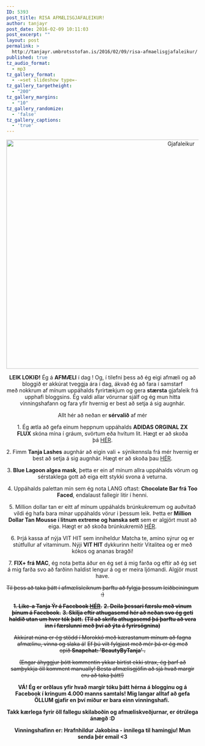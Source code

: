 ```yaml
---
ID: 5393
post_title: RISA AFMÆLISGJAFALEIKUR!
author: tanjayr
post_date: 2016-02-09 10:11:03
post_excerpt: ""
layout: post
permalink: >
  http://tanjayr.umbrotsstofan.is/2016/02/09/risa-afmaelisgjafaleikur/
published: true
tz_audio_format:
  - mp3
tz_gallery_format:
  - -=set slideshow type=-
tz_gallery_targetheight:
  - "200"
tz_gallery_margins:
  - "10"
tz_gallery_randomize:
  - 'false'
tz_gallery_captions:
  - 'true'
---
```

<p style="text-align: center;"><img class="aligncenter size-large wp-image-5394" src="http://www.tanjayr.com/wp-content/uploads/2016/02/Gjafaleikur-1024x683.jpg" alt="Gjafaleikur" width="900" height="600" /></p>
<p style="text-align: center;"><strong>LEIK LOKIÐ!</strong>
Ég á <strong>AFMÆLI</strong> í dag ! Og, í tilefni þess að ég eigi afmæli og að bloggið er akkúrat tveggja ára í dag, ákvað ég að fara í samstarf með nokkrum af mínum uppáhalds fyrirtækjum og gera <strong>stærsta</strong> gjafaleik frá upphafi bloggsins. Ég valdi allar vörurnar sjálf og ég mun hitta vinningshafann og fara yfir hvernig er best að setja á sig augnhár.</p>
<p style="text-align: center;">Allt hér að neðan er<strong> sérvalið</strong> af mér</p>
<p style="text-align: center;">1. Ég ætla að gefa einum heppnum uppáhalds <strong>ADIDAS ORGINAL ZX FLUX</strong> skóna mína í gráum, svörtum eða hvítum lit. Hægt er að skoða þá <a href="http://adidas.is/a-s79093" target="_blank">HÉR</a>.</p>
<p style="text-align: center;">2. Fimm <strong>Tanja Lashes</strong> augnhár að eigin vali + sýnikennsla frá mér hvernig er best að setja á sig augnhár. Hægt er að skoða þau <a href="http://WWW.BEAUTYBYTANJA.IS" target="_blank">HÉR</a>.</p>
<p style="text-align: center;">3.<strong> Blue Lagoon algea mask</strong>, þetta er ein af mínum allra uppáhalds vörum og sérstaklega gott að eiga eitt stykki svona á veturna.</p>
<p style="text-align: center;">4. Uppáhalds palettan mín sem ég nota LANG oftast: <strong>Chocolate Bar frá Too Faced</strong>, endalaust fallegir litir í henni.</p>
<p style="text-align: center;">5. Million dollar tan er eitt af mínum uppáhalds brúnkukremum og auðvitað vildi ég hafa bara mínar uppáhalds vörur i þessum leik. Þetta er <strong>Million Dollar Tan Mousse í litnum extreme og hanska sett</strong> sem er algjört must að eiga. Hægt er að skoða brúnkukremið <a href="http://WWW.SNYRTIVARA.IS" target="_blank">HÉR</a>.</p>
<p style="text-align: center;">6. Þrjá kassa af nýja VIT HIT sem inniheldur Matcha te, amino sýrur og er stútfullur af vitaminum. Nýji <strong>VIT HIT</strong> dykkurinn heitir Vitalitea og er með kókos og ananas bragði!</p>
<p style="text-align: center;">7. <strong>FIX+ frá MAC</strong>, ég nota þetta áður en ég set á mig farða og eftir að ég set á mig farða svo að farðinn haldist lengur á og er meira ljómandi. Algjör must have.</p>
<p style="text-align: center;"><del>Til þess að taka þátt í afmælisleiknum þarftu að fylgja þessum leiðbeiningum :)</del></p>
<p style="text-align: center;"><del><strong>1. Like-a Tanja Ýr á Facebook <a href="https://www.facebook.com/tanjayra/" target="_blank">HÉR</a>.</strong></del>
<del> <strong>2. Deila þessari færslu með vinum þínum á Facebook.</strong></del>
<del> <strong>3. Skilja eftir athugasemd hér að neðan svo ég geti haldið utan um hver tók þátt.</strong></del>
<del> <strong>(Til að skrifa athugasemd þá þarftu að vera inn í færslunni með því að ýta á fyrirsögnina)</strong></del></p>
<p style="text-align: center;"><del>Akkúrat núna er ég stödd í Morokkó með kærastanum mínum að fagna afmælinu, vinna og slaka á!</del>
<del> Ef þú vilt fylgjast með mér þá er ég með opið <strong>Snapchat: 'BeautyByTanja' .</strong></del></p>
<p style="text-align: center;"><del>(Engar áhyggjur þótt kommentin ykkar birtist ekki strax, ég þarf að samþykkja öll komment manually! Besta afmælisgjöfin að sjá hvað margir eru að taka þátt!)</del></p>
<p style="text-align: center;"><strong>VÁ! Ég er orðlaus yfir hvað margir tóku þátt hérna á blogginu og á Facebook í kringum 4.000 manns samtals! Mig langar alltaf að gefa ÖLLUM gjafir en því miður er bara einn vinningshafi. </strong></p>
<p style="text-align: center;"><strong>Takk kærlega fyrir öll fallegu skilaboðin og afmæliskveðjurnar, er ótrúlega ánægð :D</strong></p>
<p style="text-align: center;"><strong>Vinningshafinn er: Hrafnhildur Jakobína - innilega til hamingju! Mun senda þér email &lt;3</strong></p>